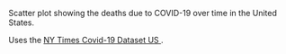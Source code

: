 Scatter plot showing the deaths due to COVID-19 over time in the United States.

Uses the [NY Times Covid-19 Dataset US ](https://github.com/nytimes/covid-19-data/blob/master/rolling-averages/us-states.csv).



